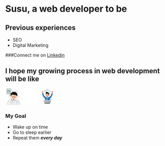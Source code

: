 # Susu, a web developer to be

## Previous experiences
- SEO
- Digital Marketing

###Connect me on [Linkedin](https://www.linkedin.com/in/chih-hsiang-su-771036191/)

## I hope my growing process in web development will be like
![001](./001.png) ![003](./003.png) ![004](./004.png)

### My Goal 
- Wake up on time
- Go to sleep earlier
- Repeat them ***every day***

<!--
**chihhsiangsu/chihhsiangsu** is a ✨ _special_ ✨ repository because its `README.md` (this file) appears on your GitHub profile.

Here are some ideas to get you started:

- 🔭 I’m currently working on ...
- 🌱 I’m currently learning ...
- 👯 I’m looking to collaborate on ...
- 🤔 I’m looking for help with ...
- 💬 Ask me about ...
- 📫 How to reach me: ...
- 😄 Pronouns: ...
- ⚡ Fun fact: ...
-->
